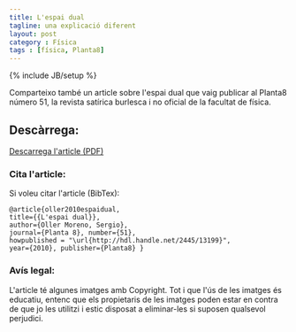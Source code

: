 ```yaml
---
title: L'espai dual
tagline: una explicació diferent
layout: post
category : Física
tags : [física, Planta8]
---
```

{% include JB/setup %}

Comparteixo també un article sobre l'espai dual que vaig publicar al 
Planta8 número 51, la revista satírica burlesca i no oficial 
de la facultat de física.

## Descàrrega:

[Descarrega l'article (PDF)](/assets/files/2010/espaidual.pdf)

### Cita l'article:
Si voleu citar l'article (BibTex):

    @article{oller2010espaidual,
    title={{L'espai dual}},
    author={Oller Moreno, Sergio},
    journal={Planta 8}, number={51},
    howpublished = "\url{http://hdl.handle.net/2445/13199}",
    year={2010}, publisher={Planta8} }

### Avís legal:

L'article té algunes imatges amb Copyright. Tot i que l'ús de
 les imatges és educatiu, entenc que els propietaris de les imatges
 poden estar en contra de que jo les utilitzi i estic disposat a
 eliminar-les si suposen qualsevol perjudici.

